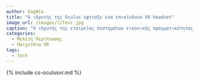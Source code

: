 ```yaml
---
author: VagNta
title: "Ο ιδρυτής της Oculus έφτιαξε ένα επικίνδυνο VR headset"
image_url: /images/lifevr.jpg
caption: "Ο ιδρυτής της εταιρείας συστημάτων εικονικής πραγματικότητας (VR) Oculus ισχυρίζεται ότι έχει σχεδιάσει ένα νέο headset που μπορεί να σας σκοτώσει στην πραγματική ζωή αν «πεθάνετε» σε ένα παιχνίδι."
categories:
  - Μελέτη Περίπτωσης
  - Παιχνίδια VR
tags:
  - Tech
---
```


{% include cs-oculusvr.md %}
